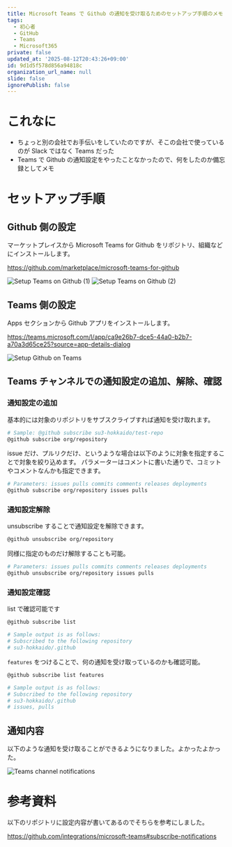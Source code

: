 ```yaml
---
title: Microsoft Teams で Github の通知を受け取るためのセットアップ手順のメモ
tags:
  - 初心者
  - GitHub
  - Teams
  - Microsoft365
private: false
updated_at: '2025-08-12T20:43:26+09:00'
id: 9d1d5f578d856a94818c
organization_url_name: null
slide: false
ignorePublish: false
---
```

# これなに

- ちょっと別の会社でお手伝いをしていたのですが、そこの会社で使っているのが Slack ではなく Teams だった
- Teams で Github の通知設定をやったことなかったので、何をしたのか備忘録としてメモ

# セットアップ手順

## Github 側の設定

マーケットプレイスから Microsoft Teams for Github をリポジトリ、組織などにインストールします。

https://github.com/marketplace/microsoft-teams-for-github

![Setup Teams on Github (1)](https://qiita-image-store.s3.ap-northeast-1.amazonaws.com/0/2819748/abc2e558-996a-4762-a474-044782e64c3b.png)
![Setup Teams on Github (2)](https://qiita-image-store.s3.ap-northeast-1.amazonaws.com/0/2819748/731d3b43-2e66-4e93-a22e-a1d075527690.png)

## Teams 側の設定

Apps セクションから Github アプリをインストールします。

https://teams.microsoft.com/l/app/ca9e26b7-dce5-44a0-b2b7-a70a3d65ce25?source=app-details-dialog

![Setup Github on Teams](https://qiita-image-store.s3.ap-northeast-1.amazonaws.com/0/2819748/f58e702f-d3f2-4bf5-b07e-a7cd8ffe8936.png)

## Teams チャンネルでの通知設定の追加、解除、確認

### 通知設定の追加

基本的には対象のリポジトリをサブスクライブすれば通知を受け取れます。

```bash
# Sample: @github subscribe su3-hokkaido/test-repo
@github subscribe org/repository
```

issue だけ、プルリクだけ、というような場合は以下のように対象を指定することで対象を絞り込めます。
パラメーターはコメントに書いた通りで、コミットやコメントなんかも指定できます。

```bash
# Parameters: issues pulls commits comments releases deployments 
@github subscribe org/repository issues pulls
```

### 通知設定解除

unsubscribe することで通知設定を解除できます。

```bash
@github unsubscribe org/repository
```

同様に指定のものだけ解除することも可能。

```bash
# Parameters: issues pulls commits comments releases deployments 
@github unsubscribe org/repository issues pulls
```

### 通知設定確認

list で確認可能です

```bash
@github subscribe list

# Sample output is as follows:
# Subscribed to the following repository
# su3-hokkaido/.github
```

`features` をつけることで、何の通知を受け取っているのかも確認可能。

```bash
@github subscribe list features

# Sample output is as follows:
# Subscribed to the following repository
# su3-hokkaido/.github
# issues, pulls
```

## 通知内容

以下のような通知を受け取ることができるようになりました。よかったよかった。

![Teams channel notifications](https://qiita-image-store.s3.ap-northeast-1.amazonaws.com/0/2819748/010043fd-eba4-427f-9fba-0fcd503786f6.png)

# 参考資料

以下のリポジトリに設定内容が書いてあるのでそちらを参考にしました。

https://github.com/integrations/microsoft-teams#subscribe-notifications
